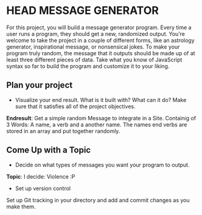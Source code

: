 HEAD
MESSAGE GENERATOR
=================

For this project, you will build a message generator program. Every time a user runs a program, they should get a new, randomized output. You’re welcome to take the project in a couple of different forms, like an astrology generator, inspirational message, or nonsensical jokes. To make your program truly random, the message that it outputs should be made up of at least three different pieces of data. Take what you know of JavaScript syntax so far to build the program and customize it to your liking.

## Plan your project
- Visualize your end result. What is it built with? What can it do? Make sure that it satisfies all of the project objectives.

**Endresult**: Get a simple random Message to integrate in a Site. Containig of 3 Words: A name, a verb and a another name.
The names end verbs are stored in an array and put together randomly.

## Come Up with a Topic
- Decide on what types of messages you want your program to output.

**Topic**: I decide: Violence :P

- Set up version control

Set up Git tracking in your directory and add and commit changes as you make them.
